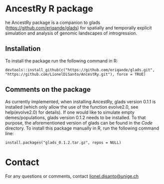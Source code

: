 # AncestRy R package
he AncestRy package is a companion to glads (https://github.com/eriqande/glads) for spatially and temporally explicit simulation and analysis of genomic landscapes of introgression.

## Installation
To install the package run the following command in R:
```
devtools::install_github(c("https://github.com/eriqande/glads.git", "https://github.com/LionelDiSanto/AncestRy.git"), force = TRUE)
```

## Comments on the package
As currently implemented, when installing AncestRy, glads version 0.1.1 is installed (which only allow the use of the function evolve2.0, see help(evolve2.0) for details). If one would like to simulate empty demes/populations, glads version 0.1.2 needs to be installed. To that purpose, the aforementioned version of glads can be found in the *Code* directory. To install this package manually in R, run the following command line:
```
install.packages("glads_0.1.2.tar.gz", repos = NULL)
```

# Contact
For any questions or comments, contact lionel.disanto@unige.ch
